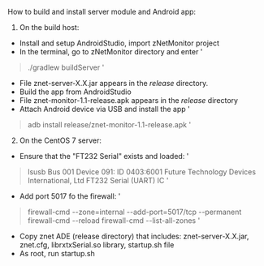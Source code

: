 How to build and install server module and Android app:

1. On the build host:
- Install and setup AndroidStudio, import zNetMonitor project
- In the terminal, go to zNetMonitor directory and enter 
'
> ./gradlew buildServer
'
- File znet-server-X.X.jar appears in the _release_ directory. 
- Build the app from AndroidStudio
- File znet-monitor-1.1-release.apk appears in the _release_ directory
- Attach Android device via USB and install the app
'
> adb install release/znet-monitor-1.1-release.apk
'

2. On the CentOS 7 server:
- Ensure that the "FT232 Serial" exists and loaded:
'
> lsusb
> Bus 001 Device 091: ID 0403:6001 Future Technology Devices International, Ltd FT232 Serial (UART) IC
'
- Add port 5017 fo the firewall:
'
> firewall-cmd --zone=internal --add-port=5017/tcp --permanent
> firewall-cmd --reload
> firewall-cmd --list-all-zones 
'  
- Copy znet ADE (release directory) that includes: znet-server-X.X.jar, znet.cfg, librxtxSerial.so library, startup.sh file
- As root, run startup.sh  
